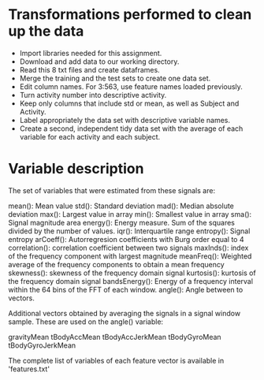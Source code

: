 # Transformations performed to clean up the data
- Import libraries needed for this assignment.
- Download and add data to our working directory.
- Read this 8 txt files and create dataframes.
- Merge the training and the test sets to create one data set.
- Edit column names. For 3:563, use feature names loaded previously.
- Turn activity number into descriptive activity.
- Keep only columns that include std or mean, as well as Subject and Activity.
- Label appropriately the data set with descriptive variable names.
- Create a second, independent tidy data set with the average of each variable for each activity and each subject.

# Variable description
The set of variables that were estimated from these signals are: 

mean(): Mean value
std(): Standard deviation
mad(): Median absolute deviation 
max(): Largest value in array
min(): Smallest value in array
sma(): Signal magnitude area
energy(): Energy measure. Sum of the squares divided by the number of values. 
iqr(): Interquartile range 
entropy(): Signal entropy
arCoeff(): Autorregresion coefficients with Burg order equal to 4
correlation(): correlation coefficient between two signals
maxInds(): index of the frequency component with largest magnitude
meanFreq(): Weighted average of the frequency components to obtain a mean frequency
skewness(): skewness of the frequency domain signal 
kurtosis(): kurtosis of the frequency domain signal 
bandsEnergy(): Energy of a frequency interval within the 64 bins of the FFT of each window.
angle(): Angle between to vectors.

Additional vectors obtained by averaging the signals in a signal window sample. These are used on the angle() variable:

gravityMean
tBodyAccMean
tBodyAccJerkMean
tBodyGyroMean
tBodyGyroJerkMean

The complete list of variables of each feature vector is available in 'features.txt'
